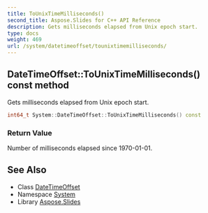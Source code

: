 ```yaml
---
title: ToUnixTimeMilliseconds()
second_title: Aspose.Slides for C++ API Reference
description: Gets milliseconds elapsed from Unix epoch start.
type: docs
weight: 469
url: /system/datetimeoffset/tounixtimemilliseconds/
---
```

## DateTimeOffset::ToUnixTimeMilliseconds() const method


Gets milliseconds elapsed from Unix epoch start.

```cpp
int64_t System::DateTimeOffset::ToUnixTimeMilliseconds() const
```


### Return Value

Number of milliseconds elapsed since 1970-01-01.

## See Also

* Class [DateTimeOffset](../)
* Namespace [System](../../)
* Library [Aspose.Slides](../../../)